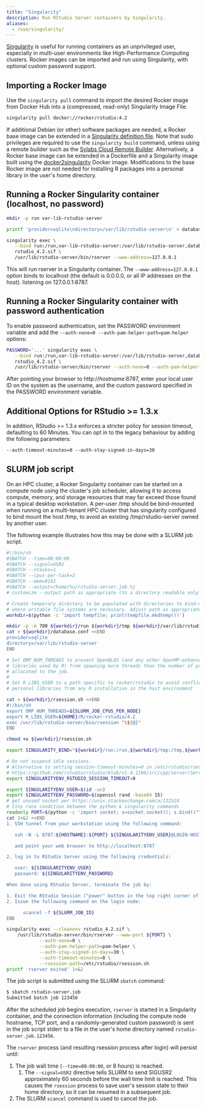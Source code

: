 ```yaml
---
title: "Singularity"
description: Run RStudio Server containers by Singularity.
aliases:
  - /use/singularity/
---
```


[Singularity](https://www.sylabs.io/guides/latest/user-guide/) is useful for running containers as an unprivileged user, especially in multi-user environments like High-Performance Computing clusters.
Rocker images can be imported and run using Singularity, with optional custom password support.

## Importing a Rocker Image

Use the `singularity pull` command to import the desired Rocker image from Docker Hub into a (compressed, read-only) Singularity Image File:

```bash
singularity pull docker://rocker/rstudio:4.2
```

If additional Debian (or other) software packages are needed, a Rocker base image can be extended in a [Singularity definition file](https://sylabs.io/guides/3.7/user-guide/definition_files.html).
Note that sudo privileges are required to use the `singularity build` command, unless using a remote builder such as the [Sylabs Cloud Remote Builder](https://cloud.sylabs.io/builder).
Alternatively, a Rocker base image can be extended in a Dockerfile and a Singularity image built using the [docker2singularity](https://github.com/singularityhub/docker2singularity) Docker image.
Modifications to the base Rocker image are not needed for installing R packages into a personal library in the user's home directory.

## Running a Rocker Singularity container (localhost, no password)

```bash
mkdir -p run var-lib-rstudio-server

printf 'provider=sqlite\ndirectory=/var/lib/rstudio-server\n' > database.conf

singularity exec \
   --bind run:/run,var-lib-rstudio-server:/var/lib/rstudio-server,database.conf:/etc/rstudio/database.conf \
   rstudio_4.2.sif \
   /usr/lib/rstudio-server/bin/rserver --www-address=127.0.0.1
```

This will run rserver in a Singularity container.
The `--www-address=127.0.0.1` option binds to localhost (the default is 0.0.0.0, or all IP addresses on the host).
listening on 127.0.0.1:8787.

## Running a Rocker Singularity container with password authentication

To enable password authentication, set the PASSWORD environment variable and add the `--auth-none=0 --auth-pam-helper-path=pam-helper` options:

```bash
PASSWORD='...' singularity exec \
   --bind run:/run,var-lib-rstudio-server:/var/lib/rstudio-server,database.conf:/etc/rstudio/database.conf \
   rstudio_4.2.sif \
   /usr/lib/rstudio-server/bin/rserver --auth-none=0 --auth-pam-helper-path=pam-helper
```

After pointing your browser to http://_hostname_:8787, enter your local user ID on the system as the username, and the custom password specified in the PASSWORD environment variable.

## Additional Options for RStudio >= 1.3.x

In addition, RStudio >= 1.3.x enforces a stricter policy for session timeout, defaulting to 60 Minutes. You can opt in to the legacy behaviour by adding the following parameters:

```default
--auth-timeout-minutes=0 --auth-stay-signed-in-days=30
```

## SLURM job script

On an HPC cluster, a Rocker Singularity container can be started on a compute node using the cluster's job scheduler, allowing it to access compute, memory, and storage resources that may far exceed those found in a typical desktop workstation.
A per-user /tmp should be bind-mounted when running on a multi-tenant HPC cluster that has singularity configured to bind mount the host /tmp, to avoid an existing /tmp/rstudio-server owned by another user.

The following example illustrates how this may be done with a SLURM job script.

```sh
#!/bin/sh
#SBATCH --time=08:00:00
#SBATCH --signal=USR2
#SBATCH --ntasks=1
#SBATCH --cpus-per-task=2
#SBATCH --mem=8192
#SBATCH --output=/home/%u/rstudio-server.job.%j
# customize --output path as appropriate (to a directory readable only by the user!)

# Create temporary directory to be populated with directories to bind-mount in the container
# where writable file systems are necessary. Adjust path as appropriate for your computing environment.
workdir=$(python -c 'import tempfile; print(tempfile.mkdtemp())')

mkdir -p -m 700 ${workdir}/run ${workdir}/tmp ${workdir}/var/lib/rstudio-server
cat > ${workdir}/database.conf <<END
provider=sqlite
directory=/var/lib/rstudio-server
END

# Set OMP_NUM_THREADS to prevent OpenBLAS (and any other OpenMP-enhanced
# libraries used by R) from spawning more threads than the number of processors
# allocated to the job.
#
# Set R_LIBS_USER to a path specific to rocker/rstudio to avoid conflicts with
# personal libraries from any R installation in the host environment

cat > ${workdir}/rsession.sh <<END
#!/bin/sh
export OMP_NUM_THREADS=${SLURM_JOB_CPUS_PER_NODE}
export R_LIBS_USER=${HOME}/R/rocker-rstudio/4.2
exec /usr/lib/rstudio-server/bin/rsession "\${@}"
END

chmod +x ${workdir}/rsession.sh

export SINGULARITY_BIND="${workdir}/run:/run,${workdir}/tmp:/tmp,${workdir}/database.conf:/etc/rstudio/database.conf,${workdir}/rsession.sh:/etc/rstudio/rsession.sh,${workdir}/var/lib/rstudio-server:/var/lib/rstudio-server"

# Do not suspend idle sessions.
# Alternative to setting session-timeout-minutes=0 in /etc/rstudio/rsession.conf
# https://github.com/rstudio/rstudio/blob/v1.4.1106/src/cpp/server/ServerSessionManager.cpp#L126
export SINGULARITYENV_RSTUDIO_SESSION_TIMEOUT=0

export SINGULARITYENV_USER=$(id -un)
export SINGULARITYENV_PASSWORD=$(openssl rand -base64 15)
# get unused socket per https://unix.stackexchange.com/a/132524
# tiny race condition between the python & singularity commands
readonly PORT=$(python -c 'import socket; s=socket.socket(); s.bind(("", 0)); print(s.getsockname()[1]); s.close()')
cat 1>&2 <<END
1. SSH tunnel from your workstation using the following command:

   ssh -N -L 8787:${HOSTNAME}:${PORT} ${SINGULARITYENV_USER}@LOGIN-HOST

   and point your web browser to http://localhost:8787

2. log in to RStudio Server using the following credentials:

   user: ${SINGULARITYENV_USER}
   password: ${SINGULARITYENV_PASSWORD}

When done using RStudio Server, terminate the job by:

1. Exit the RStudio Session ("power" button in the top right corner of the RStudio window)
2. Issue the following command on the login node:

      scancel -f ${SLURM_JOB_ID}
END

singularity exec --cleanenv rstudio_4.2.sif \
    /usr/lib/rstudio-server/bin/rserver --www-port ${PORT} \
            --auth-none=0 \
            --auth-pam-helper-path=pam-helper \
            --auth-stay-signed-in-days=30 \
            --auth-timeout-minutes=0 \
            --rsession-path=/etc/rstudio/rsession.sh
printf 'rserver exited' 1>&2
```

The job script is submitted using the SLURM `sbatch` command:

```bash
$ sbatch rstudio-server.job
Submitted batch job 123456
```

After the scheduled job begins execution, `rserver` is started in a Singularity container, and the connection information (including the compute node hostname, TCP port, and a randomly-generated custom password) is sent in the job script stderr to a file in the user's home directory named `rstudio-server.job.123456`.

The `rserver` process (and resulting rsession process after login) will persist until:

1. The job wall time (`--time=08:00:00`, or 8 hours) is reached.
   1. The `--signal=USR2` directive tells SLURM to send SIGUSR2 approximately 60 seconds before the wall time limit is reached.
      This causes the `rsession` process to save user's session state to their home directory, so it can be resumed in a subsequent job.
2. The SLURM `scancel` command is used to cancel the job.

